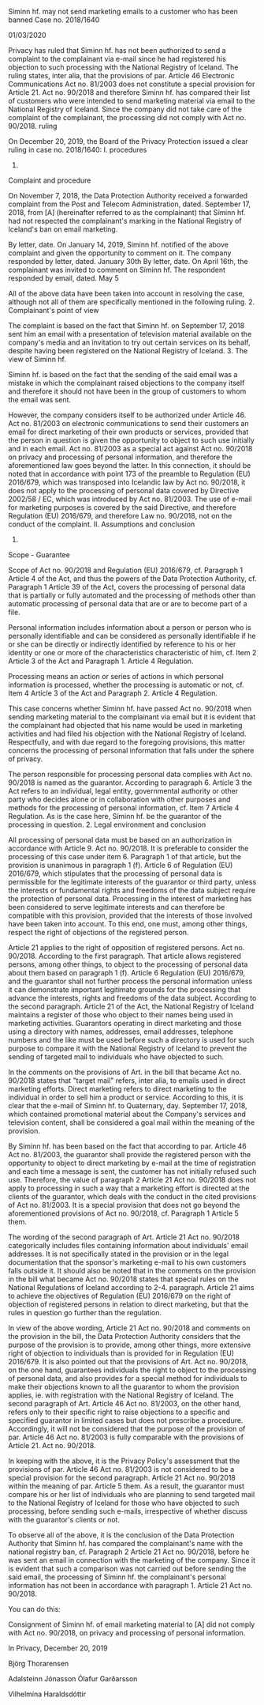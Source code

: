 Siminn hf. may not send marketing emails to a customer who has been banned
Case no. 2018/1640

01/03/2020

Privacy has ruled that Siminn hf. has not been authorized to send a complaint to the complainant via e-mail since he had registered his objection to such processing with the National Registry of Iceland. The ruling states, inter alia, that the provisions of par. Article 46 Electronic Communications Act no. 81/2003 does not constitute a special provision for Article 21. Act no. 90/2018 and therefore Siminn hf. has compared their list of customers who were intended to send marketing material via email to the National Registry of Iceland. Since the company did not take care of the complaint of the complainant, the processing did not comply with Act no. 90/2018.
ruling

On December 20, 2019, the Board of the Privacy Protection issued a clear ruling in case no. 2018/1640:
I.
procedures

1.
Complaint and procedure

On November 7, 2018, the Data Protection Authority received a forwarded complaint from the Post and Telecom Administration, dated. September 17, 2018, from \[A\] (hereinafter referred to as the complainant) that Síminn hf. had not respected the complainant's marking in the National Registry of Iceland's ban on email marketing.

By letter, date. On January 14, 2019, Siminn hf. notified of the above complaint and given the opportunity to comment on it. The company responded by letter, dated. January 30th By letter, date. On April 16th, the complainant was invited to comment on Síminn hf. The respondent responded by email, dated. May 5

All of the above data have been taken into account in resolving the case, although not all of them are specifically mentioned in the following ruling.
2.
Complainant's point of view

The complaint is based on the fact that Siminn hf. on September 17, 2018 sent him an email with a presentation of television material available on the company's media and an invitation to try out certain services on its behalf, despite having been registered on the National Registry of Iceland.
3.
The view of Siminn hf.

Siminn hf. is based on the fact that the sending of the said email was a mistake in which the complainant raised objections to the company itself and therefore it should not have been in the group of customers to whom the email was sent.

However, the company considers itself to be authorized under Article 46. Act no. 81/2003 on electronic communications to send their customers an email for direct marketing of their own products or services, provided that the person in question is given the opportunity to object to such use initially and in each email. Act no. 81/2003 as a special act against Act no. 90/2018 on privacy and processing of personal information, and therefore the aforementioned law goes beyond the latter. In this connection, it should be noted that in accordance with point 173 of the preamble to Regulation (EU) 2016/679, which was transposed into Icelandic law by Act no. 90/2018, it does not apply to the processing of personal data covered by Directive 2002/58 / EC, which was introduced by Act no. 81/2003. The use of e-mail for marketing purposes is covered by the said Directive, and therefore Regulation (EU) 2016/679, and therefore Law no. 90/2018, not on the conduct of the complaint.
II.
Assumptions and conclusion

1.
Scope - Guarantee

Scope of Act no. 90/2018 and Regulation (EU) 2016/679, cf. Paragraph 1 Article 4 of the Act, and thus the powers of the Data Protection Authority, cf. Paragraph 1 Article 39 of the Act, covers the processing of personal data that is partially or fully automated and the processing of methods other than automatic processing of personal data that are or are to become part of a file.

Personal information includes information about a person or person who is personally identifiable and can be considered as personally identifiable if he or she can be directly or indirectly identified by reference to his or her identity or one or more of the characteristics characteristic of him, cf. Item 2 Article 3 of the Act and Paragraph 1. Article 4 Regulation.

Processing means an action or series of actions in which personal information is processed, whether the processing is automatic or not, cf. Item 4 Article 3 of the Act and Paragraph 2. Article 4 Regulation.

This case concerns whether Siminn hf. have passed Act no. 90/2018 when sending marketing material to the complainant via email but it is evident that the complainant had objected that his name would be used in marketing activities and had filed his objection with the National Registry of Iceland. Respectfully, and with due regard to the foregoing provisions, this matter concerns the processing of personal information that falls under the sphere of privacy.

The person responsible for processing personal data complies with Act no. 90/2018 is named as the guarantor. According to paragraph 6. Article 3 the Act refers to an individual, legal entity, governmental authority or other party who decides alone or in collaboration with other purposes and methods for the processing of personal information, cf. Item 7 Article 4 Regulation. As is the case here, Síminn hf. be the guarantor of the processing in question.
2.
Legal environment and conclusion

All processing of personal data must be based on an authorization in accordance with Article 9. Act no. 90/2018. It is preferable to consider the processing of this case under item 6. Paragraph 1 of that article, but the provision is unanimous in paragraph 1 (f). Article 6 of Regulation (EU) 2016/679, which stipulates that the processing of personal data is permissible for the legitimate interests of the guarantor or third party, unless the interests or fundamental rights and freedoms of the data subject require the protection of personal data. Processing in the interest of marketing has been considered to serve legitimate interests and can therefore be compatible with this provision, provided that the interests of those involved have been taken into account. To this end, one must, among other things, respect the right of objections of the registered person.

Article 21 applies to the right of opposition of registered persons. Act no. 90/2018. According to the first paragraph. That article allows registered persons, among other things, to object to the processing of personal data about them based on paragraph 1 (f). Article 6 Regulation (EU) 2016/679, and the guarantor shall not further process the personal information unless it can demonstrate important legitimate grounds for the processing that advance the interests, rights and freedoms of the data subject. According to the second paragraph. Article 21 of the Act, the National Registry of Iceland maintains a register of those who object to their names being used in marketing activities. Guarantors operating in direct marketing and those using a directory with names, addresses, email addresses, telephone numbers and the like must be used before such a directory is used for such purpose to compare it with the National Registry of Iceland to prevent the sending of targeted mail to individuals who have objected to such.

In the comments on the provisions of Art. in the bill that became Act no. 90/2018 states that "target mail" refers, inter alia, to emails used in direct marketing efforts. Direct marketing refers to direct marketing to the individual in order to sell him a product or service. According to this, it is clear that the e-mail of Siminn hf. to Quaternary, day. September 17, 2018, which contained promotional material about the Company's services and television content, shall be considered a goal mail within the meaning of the provision.

By Siminn hf. has been based on the fact that according to par. Article 46 Act no. 81/2003, the guarantor shall provide the registered person with the opportunity to object to direct marketing by e-mail at the time of registration and each time a message is sent, the customer has not initially refused such use. Therefore, the value of paragraph 2 Article 21 Act no. 90/2018 does not apply to processing in such a way that a marketing effort is directed at the clients of the guarantor, which deals with the conduct in the cited provisions of Act no. 81/2003. It is a special provision that does not go beyond the aforementioned provisions of Act no. 90/2018, cf. Paragraph 1 Article 5 them.

The wording of the second paragraph of Art. Article 21 Act no. 90/2018 categorically includes files containing information about individuals' email addresses. It is not specifically stated in the provision or in the legal documentation that the sponsor's marketing e-mail to his own customers falls outside it. It should also be noted that in the comments on the provision in the bill what became Act no. 90/2018 states that special rules on the National Regulations of Iceland according to 2-4. paragraph. Article 21 aims to achieve the objectives of Regulation (EU) 2016/679 on the right of objection of registered persons in relation to direct marketing, but that the rules in question go further than the regulation.

In view of the above wording, Article 21 Act no. 90/2018 and comments on the provision in the bill, the Data Protection Authority considers that the purpose of the provision is to provide, among other things, more extensive right of objection to individuals than is provided for in Regulation (EU) 2016/679. It is also pointed out that the provisions of Art. Act no. 90/2018, on the one hand, guarantees individuals the right to object to the processing of personal data, and also provides for a special method for individuals to make their objections known to all the guarantor to whom the provision applies, ie. with registration with the National Registry of Iceland. The second paragraph of Art. Article 46 Act no. 81/2003, on the other hand, refers only to their specific right to raise objections to a specific and specified guarantor in limited cases but does not prescribe a procedure. Accordingly, it will not be considered that the purpose of the provision of par. Article 46 Act no. 81/2003 is fully comparable with the provisions of Article 21. Act no. 90/2018.

In keeping with the above, it is the Privacy Policy's assessment that the provisions of par. Article 46 Act no. 81/2003 is not considered to be a special provision for the second paragraph. Article 21 Act no. 90/2018 within the meaning of par. Article 5 them. As a result, the guarantor must compare his or her list of individuals who are planning to send targeted mail to the National Registry of Iceland for those who have objected to such processing, before sending such e-mails, irrespective of whether discuss with the guarantor's clients or not.

To observe all of the above, it is the conclusion of the Data Protection Authority that Siminn hf. has compared the complainant's name with the national registry ban, cf. Paragraph 2 Article 21 Act no. 90/2018, before he was sent an email in connection with the marketing of the company. Since it is evident that such a comparison was not carried out before sending the said email, the processing of Síminn hf. the complainant's personal information has not been in accordance with paragraph 1. Article 21 Act no. 90/2018.

You can do this:

Consignment of Siminn hf. of email marketing material to \[A\] did not comply with Act no. 90/2018, on privacy and processing of personal information.

In Privacy, December 20, 2019

Björg Thorarensen

Adalsteinn Jónasson Ólafur Garðarsson

Vilhelmína Haraldsdóttir
